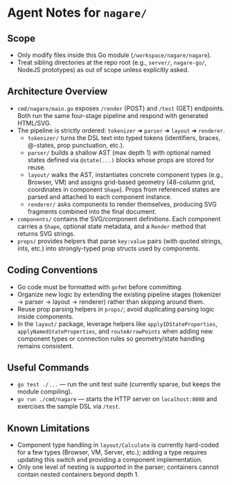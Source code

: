 # Agent Notes for `nagare/`

## Scope
- Only modify files inside this Go module (`/workspace/nagare/nagare`).
- Treat sibling directories at the repo root (e.g., `server/`, `nagare-go/`, NodeJS prototypes) as out of scope unless explicitly asked.

## Architecture Overview
- `cmd/nagare/main.go` exposes `/render` (POST) and `/test` (GET) endpoints. Both run the same four-stage pipeline and respond with generated HTML/SVG.
- The pipeline is strictly ordered: `tokenizer` ➜ `parser` ➜ `layout` ➜ `renderer`.
  - `tokenizer/` turns the DSL text into typed tokens (identifiers, braces, @-states, prop punctuation, etc.).
  - `parser/` builds a shallow AST (max depth 1) with optional named states defined via `@state(...)` blocks whose props are stored for reuse.
  - `layout/` walks the AST, instantiates concrete component types (e.g., Browser, VM) and assigns grid-based geometry (48-column grid, coordinates in component `Shape`). Props from referenced states are parsed and attached to each component instance.
  - `renderer/` asks components to render themselves, producing SVG fragments combined into the final document.
- `components/` contains the SVG/component definitions. Each component carries a `Shape`, optional state metadata, and a `Render` method that returns SVG strings.
- `props/` provides helpers that parse `key:value` pairs (with quoted strings, ints, etc.) into strongly-typed prop structs used by components.

## Coding Conventions
- Go code must be formatted with `gofmt` before committing.
- Organize new logic by extending the existing pipeline stages (tokenizer → parser → layout → renderer) rather than skipping around them.
- Reuse prop parsing helpers in `props/`; avoid duplicating parsing logic inside components.
- In the `layout/` package, leverage helpers like `applyIDStateProperties`, `applyNamedStateProperties`, and `routeArrowPoints` when adding new component types or connection rules so geometry/state handling remains consistent.

## Useful Commands
- `go test ./...` — run the unit test suite (currently sparse, but keeps the module compiling).
- `go run ./cmd/nagare` — starts the HTTP server on `localhost:8080` and exercises the sample DSL via `/test`.

## Known Limitations
- Component type handling in `layout/Calculate` is currently hard-coded for a few types (Browser, VM, Server, etc.); adding a type requires updating this switch and providing a component implementation.
- Only one level of nesting is supported in the parser; containers cannot contain nested containers beyond depth 1.
